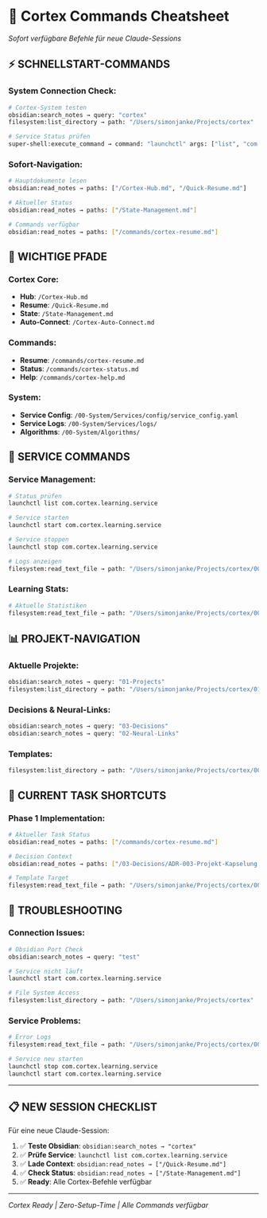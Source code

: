 # 🚀 Cortex Commands Cheatsheet

*Sofort verfügbare Befehle für neue Claude-Sessions*

## ⚡ **SCHNELLSTART-COMMANDS**

### **System Connection Check:**
```bash
# Cortex-System testen
obsidian:search_notes → query: "cortex"
filesystem:list_directory → path: "/Users/simonjanke/Projects/cortex"

# Service Status prüfen  
super-shell:execute_command → command: "launchctl" args: ["list", "com.cortex.learning.service"]
```

### **Sofort-Navigation:**
```bash
# Hauptdokumente lesen
obsidian:read_notes → paths: ["/Cortex-Hub.md", "/Quick-Resume.md"]

# Aktueller Status
obsidian:read_notes → paths: ["/State-Management.md"]

# Commands verfügbar
obsidian:read_notes → paths: ["/commands/cortex-resume.md"]
```

## 📁 **WICHTIGE PFADE**

### **Cortex Core:**
- **Hub**: `/Cortex-Hub.md`
- **Resume**: `/Quick-Resume.md` 
- **State**: `/State-Management.md`
- **Auto-Connect**: `/Cortex-Auto-Connect.md`

### **Commands:**
- **Resume**: `/commands/cortex-resume.md`
- **Status**: `/commands/cortex-status.md`
- **Help**: `/commands/cortex-help.md`

### **System:**
- **Service Config**: `/00-System/Services/config/service_config.yaml`
- **Service Logs**: `/00-System/Services/logs/`
- **Algorithms**: `/00-System/Algorithms/`

## 🤖 **SERVICE COMMANDS**

### **Service Management:**
```bash
# Status prüfen
launchctl list com.cortex.learning.service

# Service starten
launchctl start com.cortex.learning.service

# Service stoppen  
launchctl stop com.cortex.learning.service

# Logs anzeigen
filesystem:read_text_file → path: "/Users/simonjanke/Projects/cortex/00-System/Services/logs/service_stdout.log" tail: 10
```

### **Learning Stats:**
```bash
# Aktuelle Statistiken
filesystem:read_text_file → path: "/Users/simonjanke/Projects/cortex/00-System/Services/data/learning_stats.json"
```

## 📊 **PROJEKT-NAVIGATION**

### **Aktuelle Projekte:**
```bash
obsidian:search_notes → query: "01-Projects"
filesystem:list_directory → path: "/Users/simonjanke/Projects/cortex/01-Projects"
```

### **Decisions & Neural-Links:**
```bash
obsidian:search_notes → query: "03-Decisions"
obsidian:search_notes → query: "02-Neural-Links"
```

### **Templates:**
```bash
filesystem:list_directory → path: "/Users/simonjanke/Projects/cortex/00-Templates"
```

## 🎯 **CURRENT TASK SHORTCUTS**

### **Phase 1 Implementation:**
```bash
# Aktueller Task Status
obsidian:read_notes → paths: ["/commands/cortex-resume.md"]

# Decision Context
obsidian:read_notes → paths: ["/03-Decisions/ADR-003-Projekt-Kapselung.md"]

# Template Target
filesystem:read_text_file → path: "/Users/simonjanke/Projects/cortex/00-Templates"
```

## 🔧 **TROUBLESHOOTING**

### **Connection Issues:**
```bash
# Obsidian Port Check
obsidian:search_notes → query: "test"

# Service nicht läuft
launchctl start com.cortex.learning.service

# File System Access
filesystem:list_directory → path: "/Users/simonjanke/Projects/cortex"
```

### **Service Problems:**
```bash
# Error Logs
filesystem:read_text_file → path: "/Users/simonjanke/Projects/cortex/00-System/Services/logs/service_stderr.log" tail: 10

# Service neu starten
launchctl stop com.cortex.learning.service
launchctl start com.cortex.learning.service
```

---

## 📋 **NEW SESSION CHECKLIST**

Für eine neue Claude-Session:

1. ✅ **Teste Obsidian**: `obsidian:search_notes → "cortex"`
2. ✅ **Prüfe Service**: `launchctl list com.cortex.learning.service`  
3. ✅ **Lade Context**: `obsidian:read_notes → ["/Quick-Resume.md"]`
4. ✅ **Check Status**: `obsidian:read_notes → ["/State-Management.md"]`
5. ✅ **Ready**: Alle Cortex-Befehle verfügbar

---
*Cortex Ready | Zero-Setup-Time | Alle Commands verfügbar*
